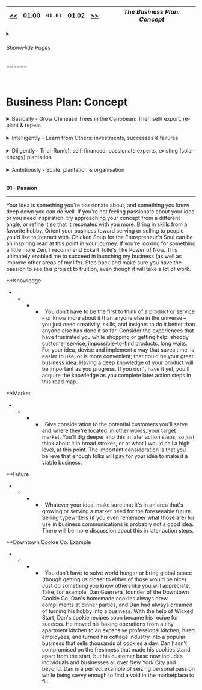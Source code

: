
 <a href="https://github.com/pvrgreeninternational/Paulownia-Planters-Guide--Caribbean/blob/master/BusinessPlan/01.00--Index.md"> << </a> | 01.00 | `01.01` | 01.02 | <a href="https://github.com/pvrgreeninternational/Paulownia-Planters-Guide--Caribbean/blob/master/BusinessPlan/01.02--Market-Need.md"> >> </a> | |  _The Business Plan: Concept_
 :-------: | :-------: | :-------: | :-------: | :-------: | :-------: | :-------:
 <details> <summary> 
 
 ###### Show/Hide Pages 
 ======
 </summary>
 
<p>   
            
Page Number | 01 | 02 | 03 | 04 | 05 
 ----------------: | :----------------: | :----------------: | :----------------: | :----------------: | :----------------: 
*Page Name* | [Concept](https://github.com/pvrgreeninternational/Paulownia-Planters-Guide--Caribbean/blob/master/BusinessPlan/01.01-Business-Concept.md) | [Market Need](https://github.com/pvrgreeninternational/Paulownia-Planters-Guide--Caribbean/blob/master/BusinessPlan/01.02-The-Market-Need.md)  | [Solution](https://github.com/pvrgreeninternational/Paulownia-Planters-Guide--Caribbean/blob/master/BusinessPlan/01.03-The-Solution.md) | [Business Model](https://github.com/pvrgreeninternational/Paulownia-Planters-Guide--Caribbean/blob/master/BusinessPlan/01.04-The-Business-Model.md) | [Value Propersition](https://github.com/pvrgreeninternational/Paulownia-Planters-Guide--Caribbean/blob/master/BusinessPlan/01.05-The-Value-Propersition.md)
----------------- | ------------------ | ------------------ | ------------------ | ------------------ | ------------------ 
######
</p>

</details>

</br>

# Business Plan: Concept

<details>
           <summary>Basically - Grow Chinease Trees in the Caribbean:  Then sell/ export, re-plant & repeat</summary>
           <p>            
                  
1. ten year minimum commitment with medium risks & high returns
2. forestry tenancy: right of access ‘easement’ entry on the lands title

</p>
</details> 
</br>
<details>
           <summary>Intelligently - Learn from Others: investments, successes & failures</summary>
           <p>
                      
1. call this what it evidently is: a 21st century gold rush opportunity
2. forget employment model and Work Visa’s etc
3. administer it as a DAO (Decentralised Autonomous Organisation)
4. adopt AirBnB type ‘Experience’;
   1. participants pay to participate: they learn, socialise and etc
   2. valuable/ Accepted contributions, remunerated with Tree Coins
   3. flow of value from ‘planters’? vs projected yield = Tree Coin Exchange Rate
   4. visiting ‘planters’ will have restricted access, remote /online ‘planters’ will have unlimited access  
5. open Source: public research & resource library/  full transparency (using GitHub)
6. collectively pioneer a public ‘best practice - growers guide’ and Centre of Excellence (structure the information: wiki, forum, forms, contacts, R&D findings, real-time data – market prices, commodity trade LOT, NCNDA Templates etc)

</p>
         </details>     
</br>
<details>
           <summary>Diligently - Trial-Run(s): self-financed, passionate experts, existing (solar-energy) plantation</summary>
           <p>
                      
1. self-finance (seed) pilot: reduces initial risk prior to presenting initial investors
   1. incorporate existing Green-Energy (solar) Plantation
   2. assemble on-site team of experts
   3. invite online contributors (remunerate with Tree Coins)
2. traditional shareholder approach ditched (closed/ controlling etc);
   1. adopt digital ‘Tree’ Coins/tokens
   2. forest wallet mobile app 
   3. ICO/ Etherium-based blockchain & smart contract
3. tech: IoT sensors, hydroponics, solar energy, drones etc – all data feeds to website

</p>
         </details>     
</br>
<details>
           <summary>Ambitiously - Scale: plantation & organisation</summary>
           <p>
                      
1. one 33-hector (30,000 Tree) plantation = $1.5m Funding
2. two plantations = (lessons learnt from a.)  = $2.5m investment
3. four plantations = (+lessons learnt from a.+b.)  = $4m investment
4. eight plantations = (repeat c. x4 more) = $6m investment
                
</p>
  
   </details>
</br>


**01 - Passion**
- - - -
Your idea is something you're passionate about, and something you know deep down you can do well. If you're not feeling passionate about your idea or you need inspiration, try approaching your concept from a different angle, or refine it so that it resonates with you more. Bring in skills from a favorite hobby. Orient your business toward serving or selling to people you'd like to interact with. Chicken Soup for the Entrepreneur's Soul can be an inspiring read at this point in your journey. If you're looking for something a little more Zen, I recommend Eckart Tolle's The Power of Now. This ultimately enabled me to succeed in launching my business (as well as improve other areas of my life). Step back and make sure you have the passion to see this project to fruition, even though it will take a lot of work.

**Knowledge
- - - -   
You don't have to be the first to think of a product or service – or know more about it than anyone else in the universe – you just need creativity, skills, and insights to do it better than anyone else has done it so far. Consider the experiences that have frustrated you while shopping or getting help: shoddy customer service, impossible-to-find products, long waits. For your idea, devise and implement a way that saves time, is easier to use, or is more convenient; that could be your great business idea. Having a deep knowledge of your product will be important as you progress. If you don't have it yet, you'll acquire the knowledge as you complete later action steps in this road map.

**Market
- - - -   
Give consideration to the potential customers you'll serve and where they're located: in other words, your target market. You'll dig deeper into this in later action steps, so just think about it in broad strokes, or at what I would call a high level, at this point. The important consideration is that you believe that enough folks will pay for your idea to make it a viable business.

**Future
- - - -   
Whatever your idea, make sure that it's in an area that's growing or serving a market need for the foreseeable future. Selling typewriters (if you even remember what those are) for use in business communications is probably not a good idea. There will be more discussion about this in later action steps.
 
**Downtown Cookie Co. Example
- - - -   
You don't have to solve world hunger or bring global peace (though getting us closer to either of those would be nice). Just do something you know others like you will appreciate. Take, for example, Dan Guerrera, founder of the Downtown Cookie Co. Dan's homemade cookies always drew compliments at dinner parties, and Dan had always dreamed of turning his hobby into a business. With the help of Wicked Start, Dan's cookie recipes soon became his recipe for success. He moved his baking operations from a tiny apartment kitchen to an expansive professional kitchen, hired employees, and turned his cottage industry into a popular business that sells thousands of cookies a day. Dan hasn't compromised on the freshness that made his cookies stand apart from the start, but his customer base now includes individuals and businesses all over New York City and beyond. Dan is a perfect example of seizing personal passion while being savvy enough to find a void in the marketplace to fill..
